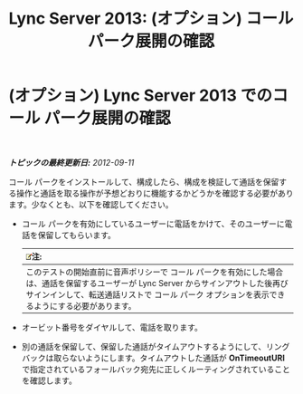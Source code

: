 ﻿---
title: 'Lync Server 2013: (オプション) コール パーク展開の確認'
TOCTitle: (オプション) コール パーク展開の確認
ms:assetid: fcfe0962-1a9c-4cbd-847c-fed40e3b1480
ms:mtpsurl: https://technet.microsoft.com/ja-jp/library/Gg413076(v=OCS.15)
ms:contentKeyID: 48274200
ms.date: 05/19/2016
mtps_version: v=OCS.15
ms.translationtype: HT
---

# (オプション) Lync Server 2013 でのコール パーク展開の確認

 

_**トピックの最終更新日:** 2012-09-11_

コール パークをインストールして、構成したら、構成を検証して通話を保留する操作と通話を取る操作が予想どおりに機能するかどうかを確認する必要があります。少なくとも、以下を確認してください。

  - コール パークを有効にしているユーザーに電話をかけて、そのユーザーに電話を保留してもらいます。
    
    <table>
    <thead>
    <tr class="header">
    <th><img src="images/Gg412781.note(OCS.15).gif" title="note" alt="note" />注:</th>
    </tr>
    </thead>
    <tbody>
    <tr class="odd">
    <td>このテストの開始直前に音声ポリシーで コール パークを有効にした場合は、通話を保留するユーザーが Lync Server からサインアウトした後再びサインインして、転送通話リストで コール パーク オプションを表示できるようにする必要があります。</td>
    </tr>
    </tbody>
    </table>


  - オービット番号をダイヤルして、電話を取ります。

  - 別の通話を保留して、保留した通話がタイムアウトするようにして、リングバックは取らないようにします。タイムアウトした通話が **OnTimeoutURI** で指定されているフォールバック宛先に正しくルーティングされていることを確認します。

